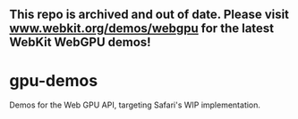 ## This repo is archived and out of date. Please visit www.webkit.org/demos/webgpu for the latest WebKit WebGPU demos!

# gpu-demos
Demos for the Web GPU API, targeting Safari's WIP implementation.
